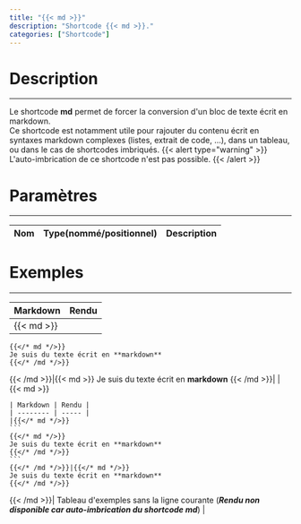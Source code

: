 ```yaml
---
title: "{{< md >}}"
description: "Shortcode {{< md >}}."
categories: ["Shortcode"]
---
```


# Description
---

Le shortcode **md** permet de forcer la conversion d'un bloc de texte écrit en markdown.  
Ce shortcode est notamment utile pour rajouter du contenu écrit en syntaxes markdown complexes (listes, extrait de code, ...), dans un tableau, ou dans le cas de shortcodes imbriqués.
{{< alert type="warning" >}}
L'auto-imbrication de ce shortcode n'est pas possible.
{{< /alert >}}

# Paramètres
---

| Nom | Type(nommé/positionnel) | Description |
| --- | ----------------------- | ----------- |

# Exemples
---

| Markdown | Rendu |
| -------- | ----- |
|{{< md >}}
```
{{</* md */>}}
Je suis du texte écrit en **markdown**
{{</* /md */>}}
```
{{< /md >}}|{{< md >}}
Je suis du texte écrit en **markdown**
{{< /md >}}|
|{{< md >}}
~~~
| Markdown | Rendu |
| -------- | ----- |
|{{</* md */>}}
```
{{</* md */>}}
Je suis du texte écrit en **markdown**
{{</* /md */>}}
```
{{</* /md */>}}|{{</* md */>}}
Je suis du texte écrit en **markdown**
{{</* /md */>}}
~~~
{{< /md >}}| Tableau d'exemples sans la ligne courante (***Rendu non disponible car auto-imbrication du shortcode md***) |
